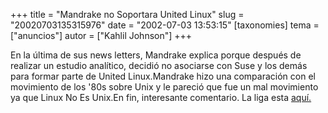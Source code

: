 +++
title = "Mandrake no Soportara United Linux"
slug = "20020703135315976"
date = "2002-07-03 13:53:15"
[taxonomies]
tema = ["anuncios"]
autor = ["Kahlil Johnson"]
+++

En la última de sus news letters, Mandrake explica porque después de
realizar un estudio analítico, decidió no asociarse con Suse y los demás
para formar parte de United Linux.Mandrake hizo una comparación con el
movimiento de los '80s sobre Unix y le pareció que fue un mal movimiento
ya que Linux No Es Unix.En fin, interesante comentario. La liga esta
[aquí.](http://www.mandrakesoft.com/company/investors/bsa/faq2)

